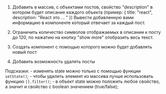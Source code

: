 1. Добавить в массив, с объектами постов, свойство "description" в котором будет описание каждого объекта (пример: { title: "react", description: "React это ... " })
   Вывести добавленную вами информацию в компоненте который отвечает за каждый пост.

2. Ограничить количество символов отображаемых в описании к посту до 120, по нажатию на кнопку "show more" отобразить весь текст.

3. Создать компонент с помощью которого можно будет добавлять новый пост

4. Добавить возможность удалять посты

Подсказки:
    - изменять state можно только с помощью функции `setState()`;
    - чтобы удалить элемент из массива лучше использовать функцию `[].filter()`;
    - в объект state можно положить любое свойство, а значит и свойство с boolean значением (true/false);